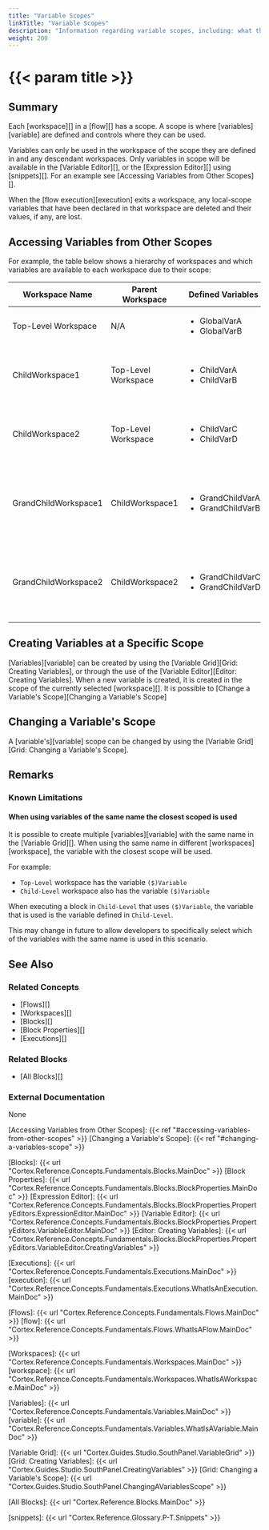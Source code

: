 ```yaml
---
title: "Variable Scopes"
linkTitle: "Variable Scopes"
description: "Information regarding variable scopes, including: what they are, creating variables at a specific scope, and changing a variable's scope."
weight: 200
---
```

# {{< param title >}}

## Summary

Each [workspace][] in a [flow][] has a scope. A scope is where [variables][variable] are defined and controls where they can be used.

Variables can only be used in the workspace of the scope they are defined in and any descendant workspaces. Only variables in scope will be available in the [Variable Editor][], or the [Expression Editor][] using [snippets][]. For an example see [Accessing Variables from Other Scopes][].

When the [flow execution][execution] exits a workspace, any local-scope variables that have been declared in that workspace are deleted and their values, if any, are lost.

## Accessing Variables from Other Scopes

For example, the table below shows a hierarchy of workspaces and which variables are available to each workspace due to their scope:

| Workspace Name | Parent Workspace | Defined Variables | Available Variables |
|----------------|------------------|-------------------|---------------------|
| Top-Level Workspace | N/A | <ul><li>GlobalVarA</li><li>GlobalVarB</li></ul> | <ul><li>GlobalVarA</li><li>GlobalVarB</li></ul> |
| ChildWorkspace1 | Top-Level Workspace | <ul><li>ChildVarA</li><li>ChildVarB</li></ul> | <ul><li>GlobalVarA</li><li>GlobalVarB</li><li>ChildVarA</li><li>ChildVarB</li></ul> |
| ChildWorkspace2 | Top-Level Workspace | <ul><li>ChildVarC</li><li>ChildVarD</li></ul> | <ul><li>GlobalVarA</li><li>GlobalVarB</li><li>ChildVarC</li><li>ChildVarD</li></ul> |
| GrandChildWorkspace1 | ChildWorkspace1 | <ul><li>GrandChildVarA</li><li>GrandChildVarB</li></ul> | <ul><li>GlobalVarA</li><li>GlobalVarB</li><li>ChildVarA</li><li>ChildVarB</li><li>GrandChildVarA</li><li>GrandChildVarB</li></ul> |
| GrandChildWorkspace2 | ChildWorkspace2 | <ul><li>GrandChildVarC</li><li>GrandChildVarD</li></ul> | <ul><li>GlobalVarA</li><li>GlobalVarB</li><li>ChildVarC</li><li>ChildVarD</li><li>GrandChildVarC</li><li>GrandChildVarD</li></ul> |

## Creating Variables at a Specific Scope

[Variables][variable] can be created by using the [Variable Grid][Grid: Creating Variables], or through the use of the [Variable Editor][Editor: Creating Variables]. When a new variable is created, it is created in the scope of the currently selected [workspace][]. It is possible to [Change a Variable's Scope][Changing a Variable's Scope]

## Changing a Variable's Scope

A [variable's][variable] scope can be changed by using the [Variable Grid][Grid: Changing a Variable's Scope].

## Remarks

### Known Limitations

#### When using variables of the same name the closest scoped is used

It is possible to create multiple [variables][variable] with the same name in the [Variable Grid][]. When using the same name in different [workspaces][workspace], the variable with the closest scope will be used.

For example:

- `Top-Level` workspace has the variable `($)Variable`
- `Child-Level` workspace also has the variable `($)Variable`

When executing a block in `Child-Level` that uses `($)Variable`, the variable that is used is the variable defined in `Child-Level`.

This may change in future to allow developers to specifically select which of the variables with the same name is used in this scenario.

## See Also

### Related Concepts

- [Flows][]
- [Workspaces][]
- [Blocks][]
- [Block Properties][]
- [Executions][]

### Related Blocks

- [All Blocks][]

### External Documentation

None

[Accessing Variables from Other Scopes]: {{< ref "#accessing-variables-from-other-scopes" >}}
[Changing a Variable's Scope]: {{< ref "#changing-a-variables-scope" >}}

[Blocks]: {{< url "Cortex.Reference.Concepts.Fundamentals.Blocks.MainDoc" >}}
[Block Properties]: {{< url "Cortex.Reference.Concepts.Fundamentals.Blocks.BlockProperties.MainDoc" >}}
[Expression Editor]: {{< url "Cortex.Reference.Concepts.Fundamentals.Blocks.BlockProperties.PropertyEditors.ExpressionEditor.MainDoc" >}}
[Variable Editor]: {{< url "Cortex.Reference.Concepts.Fundamentals.Blocks.BlockProperties.PropertyEditors.VariableEditor.MainDoc" >}}
[Editor: Creating Variables]: {{< url "Cortex.Reference.Concepts.Fundamentals.Blocks.BlockProperties.PropertyEditors.VariableEditor.CreatingVariables" >}}

[Executions]: {{< url "Cortex.Reference.Concepts.Fundamentals.Executions.MainDoc" >}}
[execution]: {{< url "Cortex.Reference.Concepts.Fundamentals.Executions.WhatIsAnExecution.MainDoc" >}}

[Flows]: {{< url "Cortex.Reference.Concepts.Fundamentals.Flows.MainDoc" >}}
[flow]: {{< url "Cortex.Reference.Concepts.Fundamentals.Flows.WhatIsAFlow.MainDoc" >}}

[Workspaces]: {{< url "Cortex.Reference.Concepts.Fundamentals.Workspaces.MainDoc" >}}
[workspace]: {{< url "Cortex.Reference.Concepts.Fundamentals.Workspaces.WhatIsAWorkspace.MainDoc" >}}

[Variables]: {{< url "Cortex.Reference.Concepts.Fundamentals.Variables.MainDoc" >}}
[variable]: {{< url "Cortex.Reference.Concepts.Fundamentals.Variables.WhatIsAVariable.MainDoc" >}}

[Variable Grid]: {{< url "Cortex.Guides.Studio.SouthPanel.VariableGrid" >}}
[Grid: Creating Variables]: {{< url "Cortex.Guides.Studio.SouthPanel.CreatingVariables" >}}
[Grid: Changing a Variable's Scope]: {{< url "Cortex.Guides.Studio.SouthPanel.ChangingAVariablesScope" >}}

[All Blocks]: {{< url "Cortex.Reference.Blocks.MainDoc" >}}

[snippets]: {{< url "Cortex.Reference.Glossary.P-T.Snippets" >}}
